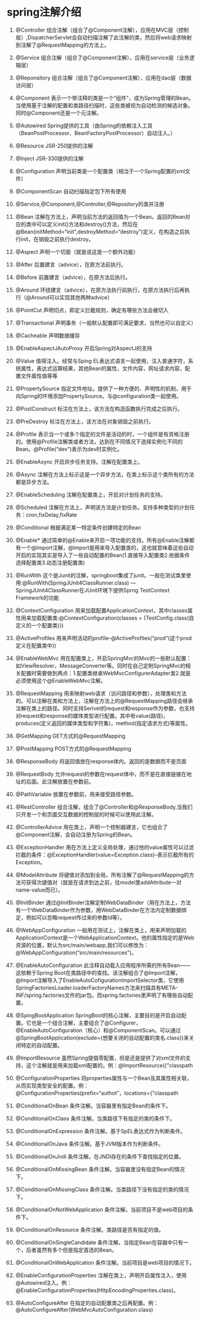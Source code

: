 # spring注解介绍 #

1. @Controller	组合注解（组合了@Component注解），应用在MVC层（控制层）,DispatcherServlet会自动扫描注解了此注解的类，然后将web请求映射到注解了@RequestMapping的方法上。

1. @Service	组合注解（组合了@Component注解），应用在service层（业务逻辑层）


1. @Reponsitory	组合注解（组合了@Component注解），应用在dao层（数据访问层）


1. @Component	表示一个带注释的类是一个“组件”，成为Spring管理的Bean。当使用基于注解的配置和类路径扫描时，这些类被视为自动检测的候选对象。同时@Component还是一个元注解。


1. @Autowired	Spring提供的工具（由Spring的依赖注入工具（BeanPostProcessor、BeanFactoryPostProcessor）自动注入。）


1. @Resource	JSR-250提供的注解


1. @Inject	JSR-330提供的注解


1. @Configuration	声明当前类是一个配置类（相当于一个Spring配置的xml文件）


1. @ComponentScan	自动扫描指定包下所有使用

1. @Service,@Component,@Controller,@Repository的类并注册


1. @Bean	注解在方法上，声明当前方法的返回值为一个Bean。返回的Bean对应的类中可以定义init()方法和destroy()方法，然后在@Bean(initMethod=“init”,destroyMethod=“destroy”)定义，在构造之后执行init，在销毁之前执行destroy。


1. @Aspect	声明一个切面（就是说这是一个额外功能）


1. @After	后置建言（advice），在原方法前执行。


1. @Before	前置建言（advice），在原方法后执行。


1. @Around	环绕建言（advice），在原方法执行前执行，在原方法执行后再执行（@Around可以实现其他两种advice）


1. @PointCut	声明切点，即定义拦截规则，确定有哪些方法会被切入


1. @Transactional	声明事务（一般默认配置即可满足要求，当然也可以自定义）


1. @Cacheable	声明数据缓存


1. @EnableAspectJAutoProxy	开启Spring对AspectJ的支持


1. @Value	值得注入。经常与Sping EL表达式语言一起使用，注入普通字符，系统属性，表达式运算结果，其他Bean的属性，文件内容，网址请求内容，配置文件属性值等等


1. @PropertySource	指定文件地址。提供了一种方便的、声明性的机制，用于向Spring的环境添加PropertySource。与@configuration类一起使用。


1. @PostConstruct	标注在方法上，该方法在构造函数执行完成之后执行。


1. @PreDestroy	标注在方法上，该方法在对象销毁之前执行。


1. @Profile	表示当一个或多个指定的文件是活动的时，一个组件是有资格注册的。使用@Profile注解类或者方法，达到在不同情况下选择实例化不同的Bean。@Profile(“dev”)表示为dev时实例化。


1. @EnableAsync	开启异步任务支持。注解在配置类上。


1. @Async	注解在方法上标示这是一个异步方法，在类上标示这个类所有的方法都是异步方法。


1. @EnableScheduling	注解在配置类上，开启对计划任务的支持。


1. @Scheduled	注解在方法上，声明该方法是计划任务。支持多种类型的计划任务：cron,fixDelay,fixRate


1. @Conditional	根据满足某一特定条件创建特定的Bean


1. @Enable*	通过简单的@Enable来开启一项功能的支持。所有@Enable注解都有一个@Import注解，@Import是用来导入配置类的，这也就意味着这些自动开启的实现其实是导入了一些自动配置的Bean(1.直接导入配置类2.依据条件选择配置类3.动态注册配置类)


1. @RunWith	这个是Junit的注解，springboot集成了junit。一般在测试类里使用:@RunWith(SpringJUnit4ClassRunner.class) — SpringJUnit4ClassRunner在JUnit环境下提供Sprng TestContext Framework的功能


1. @ContextConfiguration	用来加载配置ApplicationContext，其中classes属性用来加载配置类:@ContextConfiguration(classes = {TestConfig.class(自定义的一个配置类)})


1. @ActiveProfiles	用来声明活动的profile–@ActiveProfiles(“prod”(这个prod定义在配置类中))


1. @EnableWebMvc	用在配置类上，开启SpringMvc的Mvc的一些默认配置：如ViewResolver，MessageConverter等。同时在自己定制SpringMvc的相关配置时需要做到两点：1.配置类继承WebMvcConfigurerAdapter类2.就是必须使用这个@EnableWebMvc注解。


1. @RequestMapping	用来映射web请求（访问路径和参数），处理类和方法的。可以注解在类和方法上，注解在方法上的@RequestMapping路径会继承注解在类上的路径。同时支持Serlvet的request和response作为参数，也支持对request和response的媒体类型进行配置。其中有value(路径)，produces(定义返回的媒体类型和字符集)，method(指定请求方式)等属性。


1. @GetMapping	GET方式的@RequestMapping


1. @PostMapping	POST方式的@RequestMapping


1. @ResponseBody	将返回值放在response体内。返回的是数据而不是页面


1. @RequestBody	允许request的参数在request体中，而不是在直接链接在地址的后面。此注解放置在参数前。


1. @PathVariable	放置在参数前，用来接受路径参数。


1. @RestController	组合注解，组合了@Controller和@ResponseBody,当我们只开发一个和页面交互数据的控制层的时候可以使用此注解。


1. @ControllerAdvice	用在类上，声明一个控制器建言，它也组合了@Component注解，会自动注册为Spring的Bean。


1. @ExceptionHandler	用在方法上定义全局处理，通过他的value属性可以过滤拦截的条件：@ExceptionHandler(value=Exception.class)–表示拦截所有的Exception。


1. @ModelAttribute	将键值对添加到全局，所有注解了@RequestMapping的方法可获得次键值对（就是在请求到达之前，往model里addAttribute一对name-value而已）。


1. @InitBinder	通过@InitBinder注解定制WebDataBinder（用在方法上，方法有一个WebDataBinder作为参数，用WebDataBinder在方法内定制数据绑定，例如可以忽略request传过来的参数Id等）。


1. @WebAppConfiguration	一般用在测试上，注解在类上，用来声明加载的ApplicationContext是一个WebApplicationContext。他的属性指定的是Web资源的位置，默认为src/main/webapp,我们可以修改为：@WebAppConfiguration(“src/main/resources”)。


1. @EnableAutoConfiguration	此注释自动载入应用程序所需的所有Bean——这依赖于Spring Boot在类路径中的查找。该注解组合了@Import注解，@Import注解导入了EnableAutoCofigurationImportSelector类，它使用SpringFactoriesLoader.loaderFactoryNames方法来扫描具有META-INF/spring.factories文件的jar包。而spring.factories里声明了有哪些自动配置。


1. @SpingBootApplication	SpringBoot的核心注解，主要目的是开启自动配置。它也是一个组合注解，主要组合了@Configurer，@EnableAutoConfiguration（核心）和@ComponentScan。可以通过@SpringBootApplication(exclude={想要关闭的自动配置的类名.class})来关闭特定的自动配置。


1. @ImportResource	虽然Spring提倡零配置，但是还是提供了对xml文件的支持，这个注解就是用来加载xml配置的。例：@ImportResource({"classpath


1. @ConfigurationProperties	将properties属性与一个Bean及其属性相关联，从而实现类型安全的配置。例：@ConfigurationProperties(prefix=“authot”，locations={"classpath


1. @ConditionalOnBean	条件注解。当容器里有指定Bean的条件下。


1. @ConditionalOnClass	条件注解。当类路径下有指定的类的条件下。


1. @ConditionalOnExpression	条件注解。基于SpEL表达式作为判断条件。


1. @ConditionalOnJava	条件注解。基于JVM版本作为判断条件。


1. @ConditionalOnJndi	条件注解。在JNDI存在的条件下查找指定的位置。


1. @ConditionalOnMissingBean	条件注解。当容器里没有指定Bean的情况下。


1. @ConditionalOnMissingClass	条件注解。当类路径下没有指定的类的情况下。


1. @ConditionalOnNotWebApplication	条件注解。当前项目不是web项目的条件下。


1. @ConditionalOnResource	条件注解。类路径是否有指定的值。


1. @ConditionalOnSingleCandidate	条件注解。当指定Bean在容器中只有一个，后者虽然有多个但是指定首选的Bean。


1. @ConditionalOnWebApplication	条件注解。当前项目是web项目的情况下。


1. @EnableConfigurationProperties	注解在类上，声明开启属性注入，使用@Autowired注入。例：@EnableConfigurationProperties(HttpEncodingProperties.class)。


1. @AutoConfigureAfter	在指定的自动配置类之后再配置。例：@AutoConfigureAfter(WebMvcAutoConfiguration.class)